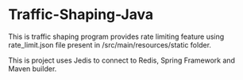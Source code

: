 # Traffic-Shaping-Java

This is traffic shaping program provides rate limiting feature using rate_limit.json file present in /src/main/resources/static folder.

This is project uses Jedis to connect to Redis, Spring Framework and Maven builder.
